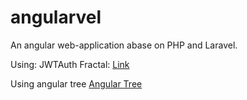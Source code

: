 # angularvel
An angular web-application abase on PHP and Laravel.

Using:
JWTAuth
Fractal: [Link](https://github.com/spatie/laravel-fractal)


Using angular tree [Angular Tree](https://angular2-tree.readme.io/docs/getting-started)
